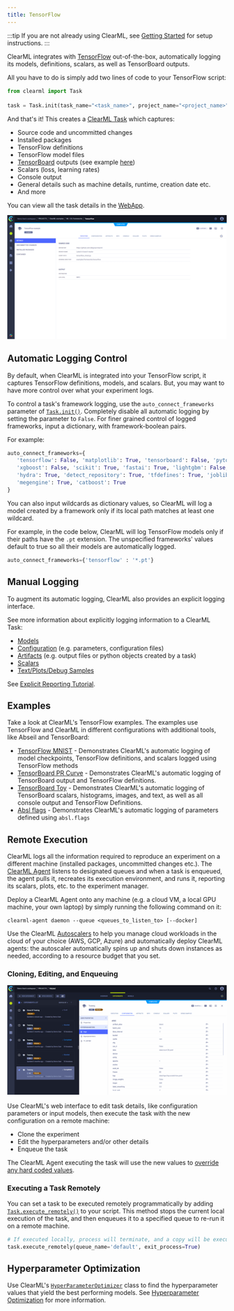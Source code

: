 ```yaml
---
title: TensorFlow
---
```


:::tip
If you are not already using ClearML, see [Getting Started](../getting_started/ds/ds_first_steps.md) for setup 
instructions.
:::

ClearML integrates with [TensorFlow](https://www.tensorflow.org/) out-of-the-box, automatically logging its models, 
definitions, scalars, as well as TensorBoard outputs. 

All you have to do is simply add two lines of code to your TensorFlow script:

```python
from clearml import Task

task = Task.init(task_name="<task_name>", project_name="<project_name>")
```

And that's it! This creates a [ClearML Task](../fundamentals/task.md) which captures: 
* Source code and uncommitted changes
* Installed packages
* TensorFlow definitions
* TensorFlow model files 
* [TensorBoard](https://www.tensorflow.org/tensorboard) outputs (see example [here](https://clear.ml/docs/latest/docs/guides/frameworks/tensorflow/tensorboard_toy/))
* Scalars (loss, learning rates)
* Console output
* General details such as machine details, runtime, creation date etc.
* And more

You can view all the task details in the [WebApp](../webapp/webapp_overview.md). 

![WebApp Gif](../img/gif/tensorflow.gif)

## Automatic Logging Control 
By default, when ClearML is integrated into your TensorFlow script, it captures TensorFlow definitions, models, and 
scalars. But, you may want to have more control over what your experiment logs.

To control a task's framework logging, use the `auto_connect_frameworks` parameter of [`Task.init()`](../references/sdk/task.md#taskinit). 
Completely disable all automatic logging by setting the parameter to `False`. For finer grained control of logged 
frameworks, input a dictionary, with framework-boolean pairs.

For example:

```python
auto_connect_frameworks={
   'tensorflow': False, 'matplotlib': True, 'tensorboard': False, 'pytorch': True,
   'xgboost': False, 'scikit': True, 'fastai': True, 'lightgbm': False,
   'hydra': True, 'detect_repository': True, 'tfdefines': True, 'joblib': True,
   'megengine': True, 'catboost': True
}
```

You can also input wildcards as dictionary values, so ClearML will log a model created by a framework only if its local 
path matches at least one wildcard. 

For example, in the code below, ClearML will log TensorFlow models only if their paths have the `.pt` extension. The 
unspecified frameworks' values default to true so all their models are automatically logged.

```python
auto_connect_frameworks={'tensorflow' : '*.pt'}
```

## Manual Logging
To augment its automatic logging, ClearML also provides an explicit logging interface.

See more information about explicitly logging information to a ClearML Task:
* [Models](../clearml_sdk/model_sdk.md#manually-logging-models)
* [Configuration](../clearml_sdk/task_sdk.md#configuration) (e.g. parameters, configuration files)
* [Artifacts](../clearml_sdk/task_sdk.md#artifacts) (e.g. output files or python objects created by a task)
* [Scalars](../clearml_sdk/task_sdk.md#scalars) 
* [Text/Plots/Debug Samples](../fundamentals/logger.md#manual-reporting)

See [Explicit Reporting Tutorial](../guides/reporting/explicit_reporting.md).

## Examples

Take a look at ClearML's TensorFlow examples. The examples use TensorFlow and ClearML in different configurations with 
additional tools, like Abseil and TensorBoard: 

* [TensorFlow MNIST](../guides/frameworks/tensorflow/tensorflow_mnist.md) - Demonstrates ClearML's automatic logging of 
model checkpoints, TensorFlow definitions, and scalars logged using TensorFlow methods
* [TensorBoard PR Curve](../guides/frameworks/tensorflow/tensorboard_pr_curve.md) - Demonstrates ClearML's automatic 
logging of TensorBoard output and TensorFlow definitions.
* [TensorBoard Toy](../guides/frameworks/tensorflow/tensorboard_toy.md) - Demonstrates ClearML's automatic logging of 
TensorBoard scalars, histograms, images, and text, as well as all console output and TensorFlow Definitions.
* [Absl flags](https://github.com/allegroai/clearml/blob/master/examples/frameworks/tensorflow/absl_flags.py) - Demonstrates 
ClearML's automatic logging of parameters defined using `absl.flags` 

## Remote Execution
ClearML logs all the information required to reproduce an experiment on a different machine (installed packages, 
uncommitted changes etc.). The [ClearML Agent](../clearml_agent.md) listens to designated queues and when a task is enqueued, 
the agent pulls it, recreates its execution environment, and runs it, reporting its scalars, plots, etc. to the 
experiment manager.

Deploy a ClearML Agent onto any machine (e.g. a cloud VM, a local GPU machine, your own laptop) by simply running the 
following command on it:

```commandline
clearml-agent daemon --queue <queues_to_listen_to> [--docker]
```

Use the ClearML [Autoscalers](../cloud_autoscaling/autoscaling_overview.md) to help you manage cloud workloads in the 
cloud of your choice (AWS, GCP, Azure) and automatically deploy ClearML agents: the autoscaler automatically spins up 
and shuts down instances as needed, according to a resource budget that you set.

### Cloning, Editing, and Enqueuing

![Cloning, editing, enqueuing gif](../img/gif/integrations_yolov5.gif)

Use ClearML's web interface to edit task details, like configuration parameters or input models, then execute the task 
with the new configuration on a remote machine:

* Clone the experiment
* Edit the hyperparameters and/or other details
* Enqueue the task

The ClearML Agent executing the task will use the new values to [override any hard coded values](../clearml_agent.md).

### Executing a Task Remotely

You can set a task to be executed remotely programmatically by adding [`Task.execute_remotely()`](../references/sdk/task.md#execute_remotely) 
to your script. This method stops the current local execution of the task, and then enqueues it to a specified queue to 
re-run it on a remote machine.

```python
# If executed locally, process will terminate, and a copy will be executed by an agent instead
task.execute_remotely(queue_name='default', exit_process=True)
```

## Hyperparameter Optimization
Use ClearML's [`HyperParameterOptimizer`](../references/sdk/hpo_optimization_hyperparameteroptimizer.md) class to find 
the hyperparameter values that yield the best performing models. See [Hyperparameter Optimization](../fundamentals/hpo.md) 
for more information.
